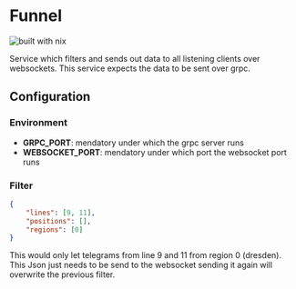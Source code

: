# Funnel

![built with nix](https://builtwithnix.org/badge.svg)

Service which filters and sends out data to all listening clients over websockets. This service expects the data to be sent over grpc.

## Configuration

### Environment

- **GRPC_PORT**: mendatory under which the grpc server runs
- **WEBSOCKET_PORT**: mendatory under which port the websocket port runs


### Filter 


```json
{
    "lines": [9, 11],
    "positions": [],
    "regions": [0]
}
```

This would only let telegrams from line 9 and 11 from region 0 (dresden). This Json 
just needs to be send to the websocket sending it again will overwrite the previous filter.

